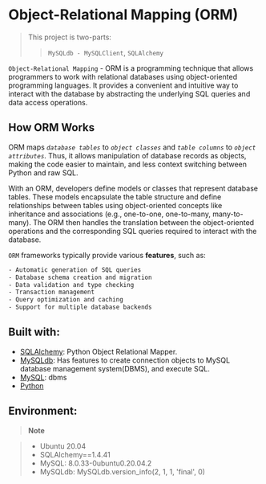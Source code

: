 # Object-Relational Mapping (ORM)  
> This project is two-parts:  
>> `MySQLdb - MySQLClient`, `SQLAlchemy` 

`Object-Relational Mapping` - ORM is a programming technique that allows programmers to work with relational databases using object-oriented programming languages. It provides a convenient and intuitive way to interact with the database by abstracting the underlying SQL queries and data access operations.

## How ORM Works
ORM maps *`database tables`* to *`object classes`* and *`table columns`* to *`object attributes`*. Thus, it allows manipulation of database records as objects, making the code easier to maintain, and less context switching between Python and raw SQL.

With an ORM, developers define models or classes that represent database tables. These models encapsulate the table structure and define relationships between tables using object-oriented concepts like inheritance and associations (e.g., one-to-one, one-to-many, many-to-many). The ORM then handles the translation between the object-oriented operations and the corresponding SQL queries required to interact with the database.

`ORM` frameworks typically provide various **features**, such as:
```bash
- Automatic generation of SQL queries
- Database schema creation and migration
- Data validation and type checking
- Transaction management
- Query optimization and caching
- Support for multiple database backends
```

## Built with:

- [SQLAlchemy](https://docs.sqlalchemy.org/en/20/): Python Object Relational Mapper.
- [MySQLdb](): Has features to create connection objects to MySQL database management system(DBMS), and execute SQL.
- [MySQL](): dbms
- [Python]()


## Environment:

> **Note**  

> - Ubuntu 20.04  
> - SQLAlchemy==1.4.41  
> - MySQL: 8.0.33-0ubuntu0.20.04.2  
> - MySQLdb: MySQLdb.version_info(2, 1, 1, 'final', 0)
